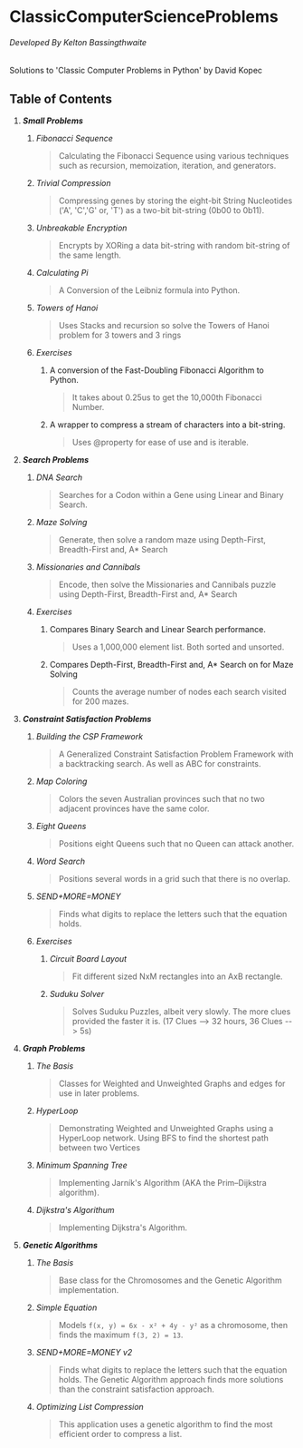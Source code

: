 # ClassicComputerScienceProblems

######    _Developed By Kelton Bassingthwaite_

Solutions to 'Classic Computer Problems in Python' by David Kopec


## Table of Contents



1. ___Small Problems___
    1. _Fibonacci Sequence_
        > Calculating the Fibonacci Sequence using various techniques such as 
        recursion, memoization, iteration, and generators.
        
    1. _Trivial Compression_
        > Compressing genes by storing the eight-bit String Nucleotides ('A', 'C','G' or, 'T')
        as a two-bit bit-string (0b00 to 0b11). 
    
    1. _Unbreakable Encryption_
        > Encrypts by XORing a data bit-string with random bit-string of the same length. 
    
    1. _Calculating Pi_
        > A Conversion of the Leibniz formula into Python.
        
    1. _Towers of Hanoi_
        > Uses Stacks and recursion so solve the Towers of Hanoi
        problem for 3 towers and 3 rings
        
    1. _Exercises_
        1. A conversion of the Fast-Doubling Fibonacci Algorithm to Python.
            > It takes about 0.25us to get the 10,000th Fibonacci Number.
        1. A wrapper to compress a stream of characters into a bit-string.
            > Uses @property for ease of use and is iterable.
     
1. ___Search Problems___
    1. _DNA Search_
        > Searches for a Codon within a Gene using Linear and Binary Search. 
    
    1. _Maze Solving_
        > Generate, then solve a random maze using Depth-First, Breadth-First and, A* Search
    
    1. _Missionaries and Cannibals_
        > Encode, then solve the Missionaries and Cannibals puzzle using 
        Depth-First, Breadth-First and, A* Search
    
    1. _Exercises_
        1. Compares Binary Search and Linear Search performance.
            >  Uses a 1,000,000 element list. Both sorted and unsorted.
        1. Compares Depth-First, Breadth-First and, A* Search on for Maze Solving
            > Counts the average number of nodes each search visited for 200 mazes.
       
1. ___Constraint Satisfaction Problems___
    1. _Building the CSP Framework_
        > A Generalized Constraint Satisfaction Problem Framework with a backtracking search.
        As well as ABC for constraints.
    
    1. _Map Coloring_
         > Colors the seven Australian provinces such that
         no two adjacent provinces have the same color.
         
    1. _Eight Queens_
        > Positions eight Queens such that no Queen can attack another.
    
    1. _Word Search_
        > Positions several words in a grid such that there is no overlap.
    
    1. _SEND+MORE=MONEY_
        > Finds what digits to replace the letters such that the equation
        holds.
      
    1. _Exercises_
        1. _Circuit Board Layout_
            > Fit different sized NxM rectangles into an AxB rectangle.
        1. _Suduku Solver_
            > Solves Suduku Puzzles, albeit very slowly. The more clues provided the faster it is.
            (17 Clues --> 32 hours, 36 Clues --> 5s)
            
1. ___Graph Problems___
    1. _The Basis_
        > Classes for Weighted and Unweighted Graphs and edges for use in later problems.
        
    1. _HyperLoop_
        > Demonstrating Weighted and Unweighted Graphs using a HyperLoop network.
        Using BFS to find the shortest path between two Vertices
        
    1. _Minimum Spanning Tree_
        > Implementing Jarník's Algorithm (AKA the Prim–Dijkstra algorithm).
        
    1. _Dijkstra's Algorithum_
        > Implementing Dijkstra's Algorithm.
        
        
        
1. ___Genetic Algorithms___
    1. _The Basis_
        > Base class for the Chromosomes and the Genetic Algorithm implementation.
        
    1. _Simple Equation_
        > Models `f(x, y) = 6x - x² + 4y - y²` as a chromosome, then finds the maximum `f(3, 2) = 13`.
                
    1. _SEND+MORE=MONEY v2_
        > Finds what digits to replace the letters such that the equation holds. The Genetic Algorithm approach finds more solutions than the constraint satisfaction approach.
        
    1. _Optimizing List Compression_
        > This application uses a genetic algorithm to find the most efficient order to compress a list. 
